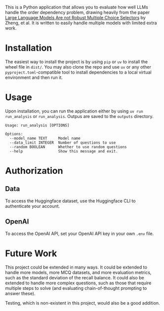 This is a Python application that allows you to evaluate how well LLMs handle the order dependency problem, drawing heavily from the paper [Large Language Models Are not Robust Multiple Choice Selectors](https://openreview.net/pdf?id=shr9PXz7T0) by Zheng, et al. It is written to easily handle multiple models with limited extra work.

# Installation
The easiest way to install the project is by using `pip` or `uv` to install the wheel file in `dist/`. You may also clone the repo and use `uv` or any other
`pyproject.toml`-compatible tool to install dependencies to a local virtual environment and then run it.

# Usage
Upon installation, you can run the application either by using `uv run run_analysis` or `run_analysis`. Outpus are saved to the `outputs` directory.

```
Usage: run_analysis [OPTIONS]

Options:
  --model_name TEXT     Model name
  --data_limit INTEGER  Number of questions to use
  --random BOOLEAN      Whether to use random questions
  --help                Show this message and exit.
```

# Authorization
## Data
To access the Huggingface dataset, use the Huggingface CLI to authenticate your account.

## OpenAI
To access the OpenAI API, set your OpenAI API key in your own `.env` file.

# Future Work
This project could be extended in many ways. It could be extended to handle more models, more MCQ datasets, and more evaluation metrics, such as the standard deviation of the recall balance. It could also be extended to handle more complex questions, such as those that require multiple steps to solve (and evaluating chain-of-thought prompting to answer these).

Testing, which is non-existent in this project, would also be a good addition.
